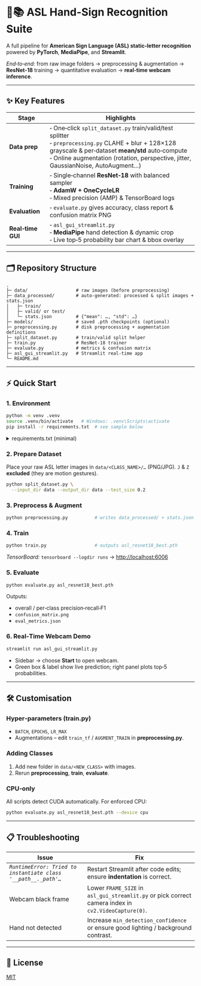 # 🤚📚 ASL Hand-Sign Recognition Suite

A full pipeline for **American Sign Language (ASL) static‑letter recognition** powered by **PyTorch**, **MediaPipe**, and **Streamlit**.

*End‑to‑end:* from raw image folders → preprocessing & augmentation → **ResNet‑18** training → quantitative evaluation → **real‑time webcam inference**.

---

## ✨ Key Features

| Stage             | Highlights                                                                                                                                                                                                                                        |
| ----------------- | ------------------------------------------------------------------------------------------------------------------------------------------------------------------------------------------------------------------------------------------------- |
| **Data prep**     | ‑ One‑click `split_dataset.py` train/valid/test splitter <br>‑ `preprocessing.py` CLAHE + blur + 128×128 grayscale & per‑dataset **mean/std** auto‑compute <br>‑ Online augmentation (rotation, perspective, jitter, GaussianNoise, AutoAugment…) |
| **Training**      | ‑ Single‑channel **ResNet‑18** with balanced sampler <br>‑ **AdamW + OneCycleLR** <br>‑ Mixed precision (AMP) & TensorBoard logs                                                                                                                  |
| **Evaluation**    | ‑ `evaluate.py` gives accuracy, class report & confusion matrix PNG                                                                                                                                                                               |
| **Real‑time GUI** | ‑ `asl_gui_streamlit.py` <br>‑ **MediaPipe** hand detection & dynamic crop <br>‑ Live top‑5 probability bar chart & bbox overlay                                                                                                                  |

---

## 🗂️ Repository Structure

```
.
├─ data/                  # raw images (before preprocessing)
├─ data_processed/        # auto‑generated: processed & split images + stats.json
│   ├─ train/
│   ├─ valid/ or test/
│   └─ stats.json         # {"mean": …, "std": …}
├─ models/                # saved .pth checkpoints (optional)
├─ preprocessing.py       # disk preprocessing + augmentation definitions
├─ split_dataset.py       # train/valid split helper
├─ train.py               # ResNet‑18 trainer
├─ evaluate.py            # metrics & confusion matrix
├─ asl_gui_streamlit.py   # Streamlit real‑time app
└─ README.md
```

---

## ⚡ Quick Start

### 1. Environment

```bash
python -m venv .venv
source .venv/bin/activate   # Windows: .venv\Scripts\activate
pip install -r requirements.txt  # see sample below
```

<details>
<summary>requirements.txt (minimal)</summary>

```text
torch torchvision torchaudio --index-url https://download.pytorch.org/whl/cu118  # or cpu
opencv-python
mediapipe
streamlit
tqdm
matplotlib
scikit-learn
pillow
```

</details>

### 2. Prepare Dataset

Place your raw ASL letter images in `data/<CLASS_NAME>/…` (PNG/JPG). `J` & `Z` **excluded** (they are motion gestures).

```bash
python split_dataset.py \
  --input_dir data --output_dir data --test_size 0.2
```

### 3. Preprocess & Augment

```bash
python preprocessing.py          # writes data_processed/ + stats.json
```

### 4. Train

```bash
python train.py                  # outputs asl_resnet18_best.pth
```

*TensorBoard:* `tensorboard --logdir runs` → [http://localhost:6006](http://localhost:6006)

### 5. Evaluate

```bash
python evaluate.py asl_resnet18_best.pth
```

Outputs:

* overall / per‑class precision‑recall‑F1
* `confusion_matrix.png`
* `eval_metrics.json`

### 6. Real‑Time Webcam Demo

```bash
streamlit run asl_gui_streamlit.py
```

* Sidebar → choose **Start** to open webcam.
* Green box & label show live prediction; right panel plots top‑5 probabilities.

---

## 🛠️ Customisation

### Hyper‑parameters (train.py)

* `BATCH`, `EPOCHS`, `LR_MAX`
* Augmentations – edit `train_tf` / `AUGMENT_TRAIN` in **preprocessing.py**.

### Adding Classes

1. Add new folder in `data/<NEW_CLASS>` with images.
2. Rerun **preprocessing**, **train**, **evaluate**.

### CPU‑only

All scripts detect CUDA automatically. For enforced CPU:

```bash
python evaluate.py asl_resnet18_best.pth --device cpu
```

---

## 📋 Troubleshooting

| Issue                                                          | Fix                                                                                                 |
| -------------------------------------------------------------- | --------------------------------------------------------------------------------------------------- |
| *`RuntimeError: Tried to instantiate class '__path__._path'…`* | Restart Streamlit after code edits; ensure **indentation** is correct.                              |
| Webcam black frame                                             | Lower `FRAME_SIZE` in `asl_gui_streamlit.py` or pick correct camera index in `cv2.VideoCapture(0)`. |
| Hand not detected                                              | Increase `min_detection_confidence` or ensure good lighting / background contrast.                  |

---

## 📜 License

[MIT](LICENSE)
